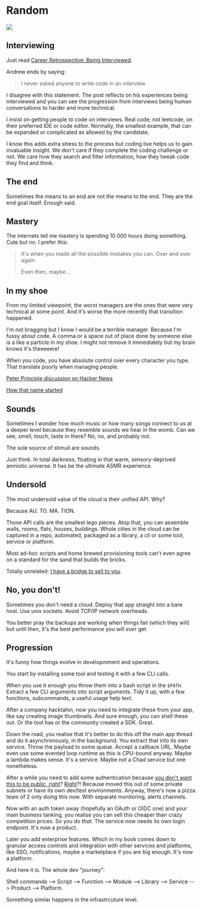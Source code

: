 # Random

[<img src="https://img.shields.io/badge/Mildly-Interesting-brightgreen">](/tags/mildly-interesting)


## Interviewing

Just read [Career Retrospective: Being Interviewed](https://thecodist.com/career-retrospective-being-interviewed/).

Andrew ends by saying:

> I never asked anyone to write code in an interview

I disagree with this statement. The post reflects on his experiences
being interviewed and you can see the progression from interviews being
human conversations to harder and more technical.

I insist on getting people to code on interviews. Real code, not
leetcode, on their preferred IDE or code editor. Normally, the smallest
example, that can be expanded or complicated as allowed by the
candidate.

I know this adds extra stress to the process but coding live helps
us to gain invaluable insight. We don't care if they complete the coding
challenge or not. We care how they search and filter information,
how they tweak code they find and think.



<!--
## Scrum

I like the ideas in the [Agile Manifesto](https://agilemanifesto.org/)
but I understand that for managers, that need to justify development
~costs~ time, that is meaningless.

So Scrum filled that gap as a way to get workers to estimate, commit
to a deadline and track their progress. This is obviously important.

The problem is that managers fail to grasp how hard is to get back into
a coding flow state of mind after meetings. It can take hours.

**Meetings are work killers**.

And Scrum is _meeting heavy_. It's designed to appeal to managers, by
giving them a view into what's going on. In Scrum there are 5
ceremonies, 3 of them are totally a waste of time and only one (a
weekly meeting, combining task reviewing and planning) is truly
essential.

Anyway. I'm collecting articles that share my long distaste for it.

- [Yet Another Post On Scrum, But Different](https://thecodist.com/yet-another-post-on-scrum-but-different/)

-->


## The end

Sometimes the means to an end are not the means to the end. They are
the end goal itself. Enough said.


<!--

## Simplicity

In the age of microservices (yes, without a space or the hyphen)
monoliths are coming back in fashion. With a reason. They are just
simpler. Simpler to grasp, simpler to deploy and simpler to monitor.

Microservices might solve some problems but introduce overheads,
complexity. A natural fit for microservices can be a container
runtime, like ECS or even better, Kubernetes

https://tableplus.com/blog/2024/03/how-we-deal-with-ddos.html
has a great article on how their monolith brings them a lot of value,
in that case, in terms of not caring their ongoing DDoS attack.

Not all products or platforms can afford a monolith though, or having
a single binary that serves all requests. Then _and only then_ you
should plan to carve out one or more services out of that
[majestic monolith](https://signalvnoise.com/svn3/the-majestic-monolith/).
I say the main drivers should be the tech stack (meaning the choice of
programming language or framework) and distinct business requirements.

-->



## Mastery

The internets tell me mastery is spending 10 000 hours doing
something. Cute but no. I prefer this:

> It's when you made all the possible mistakes you can. Over and over
> again.
>
> Even then, maybe...


## In my shoe

From my limited viewpoint, the worst managers are the ones that were
very technical at some point. And it's worse the more recently that
transition happened.

I'm not bragging but I know I would be a terrible manager. Because I'm
fussy about code. A comma or a space out of place done by someone else
is a like a particle in my shoe. I might not remove it immediately but
my brain knows it's theeeeere!

When you code, you have absolute control over every character you type.
That translate poorly when managing people.

[Peter Principle discussion on Hacker News](https://news.ycombinator.com/item?id=39844104)

[How that name started](https://www.youtube.com/watch?v=39wzku9KIEM)


<!--
## Boredom

Boredom is severly underrated.

Most people think it's a bad thing. Being bored is no fun and
*that's precisely the point here*.

I think it's critical to human development. Both at individual and
civilisation level. When people are bored they get restless and need
to do something about it. Being constantly bored at your job means soon
enough you will start looking for other things to do or improve what
you do do. If we didn't get bored we would just happily continue do
whatever we did. We would still live in caves. Happily. But nooooo.
Some dude decided he could build a roof. The gall!

Our brains crave incoming information to the point of
[even turning paranoid](https://www.bbc.com/future/article/20170526-inside-the-quietest-place-on-earth),
desperately compensating the lack of it. It's a marvel!

**We need more boredom**. Our societies don't leave much room for it.
Everyone seems busy bees, all the time. We all have a list of things
we want to read, try, test somewhere. Probably on pinned browser tabs.
Hard to reach that magical moment where the brain spontaneously starts
to look for patterns. Stress also halts those lighting bulbs from
popping randomly in the shower.

Students in schools that have no homework perform better. Countries with
4+ weeks of paid vacations and a robust, free social welfare are not
less productive. Concerns after reducing the
[work week to 4 days](https://www.euronews.com/next/2024/02/02/the-four-day-week-which-countries-have-embraced-it-and-how-s-it-going-so-far)
were more centered on fairness across industries than productivity
discussions. Germany has one of the highest productivity ratios in
the world and one of the shortest average week working hours.

This is a case of "Not despite of. Because of".
-->


<!--
Let's make Wednesday the
[Little Saturday](https://naob.no/ordbok/lillel%C3%B8rdag). For reals.

I get this feeling civilisation peaked around the 1800's. The music,
the arts, the sciences. Improvements after are huge on absolute
terms but in relative terms, in orders of magnitute to the previous
iteration, I think we are slowly slowing down.
-->

<!--
## Coding

Coding does something to your brain.

It structures it. It also introduces a dopamine reward mechanism when
you get a high when you get it just right and things worked as you
said so. No other activity that I know of allows such precise control.

Coding itself is easy. Everyone can learn it in a week or less. But
_organising_ code, specially at scale, that's the interest.

If you persevere long enough you will inevitably arrive at a hairy
mess you created and you will need to fix your own entangled code.

I met smart, knowledgeable people working in operations but when I read
their code I got a gut reaction to it. It was unmanageable. Unreusable.
Maybe it's how their messy brains work.

But I keep finding the people that do the best work in
operations/infrastructure/cloud were for a long enough time developers.
They think in layers and single responsabilities, reusability and
decoupling. Naming, punctation, attention to detail matter, because
compilers don't tolerate typos.

Everyone should be exposed at coding. Coding should be mandatory at
school, even if just for a few lessons. Sometimes it doesn't stick. For
others, it can become addictive and it will change how they approach
problems.

It's a great mental tool. Programming languages are the midway between
human languages and math (nature's language).

-->


<!--
## Series

- Veep: it's an amazing satirical series. Fast punch lines, a few
  subtle jokes in an ocean of unafraid, brutal insults. Nev-AD-a!
  #NotMe

- Silicon Valley: one of the most funny, realistic, ironic peeks into
  the startup world. Well thought and refreshingly up-to-date, where
  the writers knew the end before opening the lenses for the first shot.
  Halt and Catch Fire is another peek but it's not a comedy. Irony
  happens when you try so hard to avoid something that you inevitably
  fall doing exactly that. It's really hard to plot right and Silicon
  Valley is full of them.

- The Americans: underrated spy series. Slow burning,
  [realistic](https://www.youtube.com/watch?v=TYo-ziwOAWQ). Humane
  without getting mushy.

- Like The Americans, Line of Duty is another slow burning series about
  undercover operations. The writing will slow cook you to helplessness.
  It's a sad, gripping show. Save it for when it rains.

- Succession: many people's favourite but the finale left too many loose
  ends. Feels closer to reality than Billions. You could say, Billions
  is how billionaires see themselves. Succession how they really are.
  Same The West Wing vs Veep. How politicians see themselves vs how
  they really are. Allegedly.

- Peep Show: another underrated cringe, dry comedy series. Not for
  everyone. Same creator as Succession.

-->


## Sounds

Sometimes I wonder how much music or how many songs connect to us at a
deeper level because they resemble sounds we hear in the womb. Can we
see, smell, touch, taste in there? No, no, and probably not.

The sole source of stimuli are sounds.

Just think. In total darkness, floating in that warm, sensory-deprived
amniotic universe. It has be the ultimate ASMR experience.


## Undersold

The most undersold value of the cloud is their unified API. Why?

Because AU. TO. MA. TION.

Those API calls are the smallest lego pieces. Atop that, you can
assemble walls, rooms, flats, houses, buildings. Whole cities in the
cloud can be captured in a repo, automated, packaged as a library,
a cli or some tool, service or platform.

Most ad-hoc scripts and home brewed provisioning tools can't even agree
on a standard for the sand that builds the bricks.

Totally unrelated: [I have a bridge to sell to you](/hosting).


## No, you don't!

Sometimes you don't need a cloud. Deploy that app straight into a bare
host. Use unix sockets. Avoid TCP/IP network overheads.

You better pray the backups are working when things fail (which they
will) but until then, it's the best performance you will _ever_ get.


<!--
### Docker

Also, on a single host, do you really need docker? I really like the
easier-than-ever distribution (if you disagree, try to build a layered
AMI and then we can compare notes) but if all you have is a go or
rust statically built binary, systemd or even good ol' SysVinit
will happily keep it alive. And a new deployment can be another rsync
away, promptly followed by a `systemctl restart`.


## Yes, you do!

If a company decides to go off the cloud and you have more than a trivial
system to maintain, is it really worth it? You gotta dol the math.

Even in the cloud someone needs to be keep tabs on that infra. But off
the cloud you would manage those totally by yourself. Failovers, HA,
scaling out and in, according to demand, is not trivial. And in the end
your Ops team would be reproducing what cloud providers did, in a smaller
scale, without all the war wounds and experience.

BUT.... if your infra is simple enough, it's def worth it.

I ran all infra for a logitics and recycling application out of 2 Digital
Ocean droplets. That app manages 75% of the electronics market. It tracks
and processes thousands of tons of materials each year. 10 bucks in total.
And it was 10 and not 5 because I wanted the database on a separate VM than
the app. But this apps infra requirements are pretty trivial. I even added
HAProxy just to removed it later.
-->


## Progression

It's funny how things evolve in developmment and operations.

You start by installing some tool and testing it with a few CLI calls.

When you use it enough you throw them into a bash script in the `$PATH`.
Extract a few CLI arguments into script arguments. Tidy it up, with a
few functions, subcommands, a useful usage help text.

After a company hacktahin, now you need to integrate these from your app,
like say creating image thumbnails. And sure enough, you can shell these
out. Or the tool has or the community created a SDK. Great.

Down the road, you realise that it's better to do this off the main app thread
and do it asynchronously, in the background. You extract that into its own
service. Throw the payload to some queue. Accept a callback URL. Maybe even
use some evented loop runtime as this is CPU-bound anyway. Maybe a lambda
makes sense. It's a service. Maybe not a Chad service but one nonetheless.

After a while you need to add some authentication because
[you don't want this to be public, right](https://x.com/ozgrozer/status/1838895852259041362)?
[Right](https://x.com/kaepora/status/1838651348797063276)?! Because moved this
out of some private subnets or have its own dev/test environments. Anyway,
there's now a pizza team of 2 only doing this now. With separate monitoring,
alerts channels.

Now with an auth token away (hopefully an OAuth or OIDC one) and
your main business tanking, you realise you can sell this cheaper than
crazy competition prices. So you do _that_. The service now needs its own
login endpoint. It's now a product.

Later you add enterprise features. Which in my book comes down to granular
access controls and integration with other services and platforms, like SSO,
notifications, maybe a marketplace if you are big enough. It's now a platform.

And here it is. The whole dev "journey":

Shell commands --> Script --> Function --> Module --> Library --> Service --> Product --> Platform.

Something similar happens in the infrastrcuture level.
